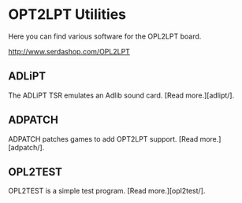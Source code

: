 # OPT2LPT Utilities

Here you can find various software for the OPL2LPT board.

http://www.serdashop.com/OPL2LPT

## ADLiPT

The ADLiPT TSR emulates an Adlib sound card.
[Read more.][adlipt/].

## ADPATCH

ADPATCH patches games to add OPT2LPT support.
[Read more.][adpatch/].

## OPL2TEST

OPL2TEST is a simple test program.
[Read more.][opl2test/].


